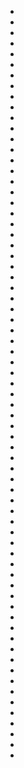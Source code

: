 * [](004-EXT.Road-Afternoon.md)
* [](006-EXT.Cornfields-Afternoon.md)
* [](010-EXT.Driveway-Dusk--DEFERRED--.md)
* [](011-INT.FamilyRoom.md)
* [](018-INT.FamilyRoom.md)
* [](019-EXT.Backyard.md)
* [](020-INT.FamilyRoom.md)
* [](021-INT.Doorway.md)
* [](025-INT.AlisRoom-TIMESKIP.md)
* [](026-INT.AlisRoom.md)
* [](029-INT.AlisRoom.md)
* [](030-EXT.AlisWindow.md)
* [](031-INT.AlisRoom.md)
* [](035-INT.Hallway.md)
* [](036-INT.FamilyRoom.md)
* [](037-INT.Kitchen.md)
* [](038-INT.FamilyRoom.md)
* [](039-EXT.Backyard.md)
* [](041-INT.Backyard.md)
* [](042-INT.FamilyRoom.md)
* [](050-INT.AlisRoom.md)
* [](052-INT.Hallway.md)
* [](059-INT.AlisRoom.md)
* [](061-INT.Hallway.md)
* [](062-INT.Kitchen.md)
* [](064-EXT.Backyard.md)
* [](067-INT.FamilyRoom.md)
* [](069-INT.FamilyRoom.md)
* [](071-INT.Doorway.md)
* [](072-INT.ParentsRoom.md)
* [](074-INT.ParentsRoom--COMBINEDW072--.md)
* [](076-INT.ParentsRoom--COMBINEDW072--.md)
* [](077-INT.Hallway.md)
* [](078-EXT.Porch.md)
* [](079-INT.Hallway.md)
* [](080-INT.NicksRoom.md)
* [](081-INT.NicksBathroom.md)
* [](082-INT.Classroom-FLASHBACK--CUT--.md)
* [](083-INT.NicksBathroom--CUT--.md)
* [](084-INT.Classroom-FLASHBACK--CUT--.md)
* [](085-INT.NicksBathroom--CUT--.md)
* [](086-INT.NicksRoom--088-091-093-096--.md)
* [](088-INT.NicksRoom--CUT--.md)
* [](091-INT.NicksRoom--COMBINEDW086--.md)
* [](093-INT.NicksRoom--COMBINEDW086--.md)
* [](094-INT.Classroom-FLASHBACK.md)
* [](096-INT.NicksRoom--COMBINEDW086--.md)
* [](097-INT.NicksRoom-LATER.md)
* [](098-INT.Hallway.md)
* [](099-INT.NicksRoom.md)
* [](100-INT.Hallway.md)
* [](101-INT.Kitchen.md)
* [](103-INT.Hallway.md)
* [](105-INT.NicksRoom-Hallway.md)
* [](106-INT.NicksRoom.md)
* [](107-EXT.Driveway.md)
* [](108-INT.AlisCar.md)
* [](109-EXT.Driveway.md)
* [](110-INT.Classroom-FLASHBACK.md)
* [](111-EXT.Driveway--CONTD--.md)
* [](112-INT.Classroom-FLASHBACK.md)
* [](113-EXT.BasketballCourt-FLASHBACK.md)
* [](114-INT.FamilyRoom.md)
* [](115-INT.Classroom-FLASHBACK.md)
* [](118-INT.Classroom-FLASHBACK.md)
* [](119-EXT.BasketballCourt-FLASHBACK.md)
* [](120-EXT.BasketballCourt-FLASHBACK.md)
* [](121-INT.FamilyRoom.md)
* [](122-EXT.Driveway.md)
* [](125-EXT.Driveway.md)
* [](131-EXT.Driveway.md)
